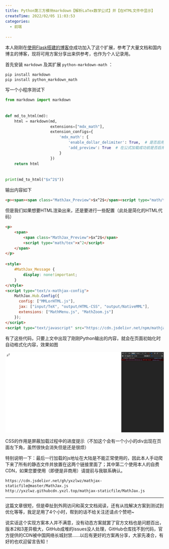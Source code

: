 ```yaml
---
title: Python第三方模块markdown【解析LaTex数学公式】并【在HTML文件中显示】
createTime: 2022/02/05 11:03:53
categories:
  - 前端

---
```


本人刚刚在[使用Flask搭建的博客中](https://blog.yixiangzhilv.com/article)成功加入了这个扩展，参考了大量文档和国内博主的博客，现将可用方案分享出来供参考，也作为个人记录用。

首先安装 `markdown` 及其扩展 `python-markdown-math` ：

```shell
pip install markdown
pip install python_markdown_math
```

写一个小程序测试下

```python
from markdown import markdown


def md_to_html(md):
    html = markdown(md,
                    extensions=["mdx_math"],
                    extension_configs={
                        'mdx_math': {
                            'enable_dollar_delimiter': True,  # 是否启用单美元符号（默认只启用双美元）
                            'add_preview': True  # 在公式加载成功前是否启用预览（默认不启用）
                        }
                    })
    return html


print(md_to_html("$x^2$"))
```

输出内容如下

```html
<p><span><span class="MathJax_Preview">$x^2$</span><script type="math/tex">x^2</script></span></p>
```

但是我们如果想要HTML渲染出来，还是要进行一些配置（此处是简化的HTML代码）

```html
<p>
    <span>
    	<span class="MathJax_Preview">$x^2$</span>
        <script type="math/tex">x^2</script>
    </span>
</p>

<style>
    #MathJax_Message {
        display: none!important;
    }
</style>
<script type="text/x-mathjax-config">
    MathJax.Hub.Config({
      config: ["MMLorHTML.js"],
      jax: ["input/TeX", "output/HTML-CSS", "output/NativeMML"],
      extensions: ["MathMenu.js", "MathZoom.js"]
    });
</script>
<script type="text/javascript" src="https://cdn.jsdelivr.net/npm/mathjax@2/MathJax.js?config=TeX-MML-AM_CHTML"></script>
```

有了这些代码，只要上文中出现了刚刚Python输出的内容，就会在页面初始化时自动格式化内容，效果如图

![在这里插入图片描述](../images/4809f9708e013f9e1cb1620144676473.png)

CSS的作用是屏蔽加载过程中的进度提示（不加这个会有一个小小的div出现在页面左下角，虽然很快会消失但是还是很烦）

特别说明一下：最后一行加载的js地址在大陆是不能正常使用的，因此本人手动爬下来了所有的静态文件并放置在这两个链接里面了；其中第二个使用本人的自费CDN，如果您要使用（即便是非商用）请提前与我联系确认。

```text
https://cdn.jsdelivr.net/gh/yxzlwz/mathjax-staticfile@master/MathJax.js
http://yxzlwz.githubcdn.yxzl.top/mathjax-staticfile/MathJax.js
```

---

这篇文章很短，但是牵扯到外网访问和英文文档阅读，还有从找解决方案到测试到优化等等，我足足用了4个小时，帮到的话不给关注还请点个赞吧~

说实话这个实现方案本人并不满意，没有动态方案就罢了官方文档也是问题百出，版本2和3差异极大，GitHub成堆的issues没人处理，GitHub仓库找不到代码，官方提供的CDN被中国网络长城封禁……以后有更好的方案再分享，大家先凑合，有好的也欢迎留言告知！
